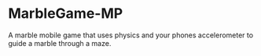 # MarbleGame-MP
 A marble mobile game that uses physics and your phones accelerometer to guide a marble through a maze.
